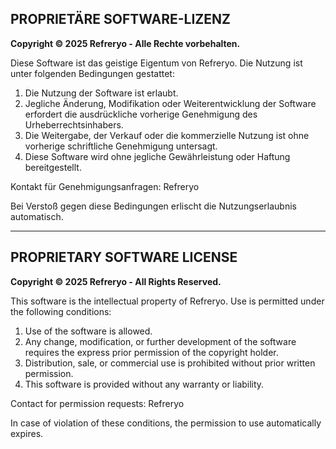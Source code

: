 ## PROPRIETÄRE SOFTWARE-LIZENZ

**Copyright © 2025 Refreryo - Alle Rechte vorbehalten.**

Diese Software ist das geistige Eigentum von Refreryo. Die Nutzung ist unter folgenden Bedingungen gestattet:

1. Die Nutzung der Software ist erlaubt.
2. Jegliche Änderung, Modifikation oder Weiterentwicklung der Software erfordert die ausdrückliche vorherige Genehmigung des Urheberrechtsinhabers.
3. Die Weitergabe, der Verkauf oder die kommerzielle Nutzung ist ohne vorherige schriftliche Genehmigung untersagt.
4. Diese Software wird ohne jegliche Gewährleistung oder Haftung bereitgestellt.

Kontakt für Genehmigungsanfragen: Refreryo

Bei Verstoß gegen diese Bedingungen erlischt die Nutzungserlaubnis automatisch.

---
## PROPRIETARY SOFTWARE LICENSE

**Copyright © 2025 Refreryo - All Rights Reserved.**

This software is the intellectual property of Refreryo. Use is permitted under the following conditions:

1. Use of the software is allowed.
2. Any change, modification, or further development of the software requires the express prior permission of the copyright holder.
3. Distribution, sale, or commercial use is prohibited without prior written permission.
4. This software is provided without any warranty or liability.

Contact for permission requests: Refreryo

In case of violation of these conditions, the permission to use automatically expires.